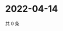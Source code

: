 # 2022-04-14

共 0 条

<!-- BEGIN WEIBO -->
<!-- 最后更新时间 Thu Apr 14 2022 03:00:46 GMT+0800 (China Standard Time) -->

<!-- END WEIBO -->
